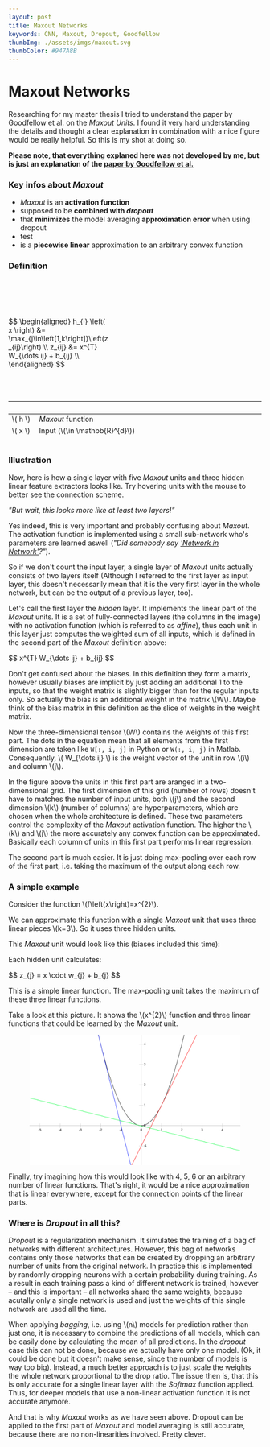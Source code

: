 ```yaml
---
layout: post
title: Maxout Networks
keywords: CNN, Maxout, Dropout, Goodfellow
thumbImg: ./assets/imgs/maxout.svg
thumbColor: #947A8B
---
```


# Maxout Networks

Researching for my master thesis I tried to understand the paper by Goodfellow 
et al. on the *Maxout Units*. I found it very hard understanding the details
and thought a clear explanation in combination with a nice figure would be 
really helpful. So this is my shot at doing so.

__Please note, that everything explaned here was not developed by me, but is
just an explanation of the [paper by Goodfellow et al.](http://arxiv.org/abs/1302.4389)__

### Key infos about *Maxout*

- *Maxout* is an __activation function__  
- supposed to be __combined with *dropout*__  
- that <b>minimizes</b> the model averaging __approximation error__ when using dropout  
- test
- is a __piecewise linear__ approximation to an arbitrary convex function

### Definition

<div style="padding: 5% 0;">
  <div style="float: left; width: 40%; padding: 10% 0">
    $$
    \begin{aligned}
    h_{i} \left( x \right) &= \max_{j\in\left[1,k\right]}\left(z_{ij}\right) \\
    z_{ij} &= x^{T} W_{\dots ij} + b_{ij} \\
    \end{aligned}
    $$
  </div>

  <table style="float: left; height: 5em">
    <thead>
    <tr>
      <th>&nbsp;</th>
      <th>&nbsp;</th>
    </tr>
    </thead>
    <tbody>
      <tr><td>\( h \)</td><td><em>Maxout</em> function</td></tr>
      <tr><td>\( x \)</td><td>Input (\(\in \mathbb{R}^{d}\))</td></tr>
      <tr><td>\( W \)</td><td>4D tensor of learned weights (\(\in \mathbb{R}^{d\times m \times k}\))</td></tr>
      <tr><td>\( d \)</td><td>Number of input units (length of x)</td></tr>
      <tr><td>\( m \)</td><td>Number of units in each linear feature extractor (complexity)</td></tr>
      <tr><td>\( k \)</td><td>Number of linear feature extractors</td></tr>
      <tr><td>\( b \)</td><td>Matrix of learned biases (\(\in \mathbb{R}^{m\times k}\))</td></tr>
      <tr><td>\( i \)</td><td>Runs over the number of <em>Maxout</em> units (\(\in \left[1,m \right]\))</td></tr>
      <tr><td>\( j \)</td><td>Runs over the number of feature extractors (\(\in \left[1,k \right]\))</td></tr>
    </tbody>
  </table>
</div>
<div style="clear: left"></div>

### Illustration

Now, here is how a single layer with five *Maxout* units and three hidden linear 
feature extractors looks like. Try hovering units with the mouse to better see 
the connection scheme.

<div id="svg-container-0" class="svg-container"></div>

*"But wait, this looks more like at least two layers!"*

Yes indeed, this is very important and probably confusing about *Maxout*. The 
activation function is implemented using a small sub-network who's parameters 
are learned aswell (*"Did somebody say 
['Network in Network'](http://arxiv.org/abs/1312.4400)?"*).

So if we don't count the input layer, a single layer of *Maxout* units 
actually consists of two layers itself (Although I referred to the first layer 
as input layer, this doesn't necessarily mean that it is the
very first layer in the whole network, but can be the output of a previous layer, 
too).

Let's call the first layer the *hidden* layer. It implements the linear part of 
the *Maxout* units. It is a set of fully-connected layers (the columns in the image) 
with no activation function (which is referred to as *affine*), thus each unit 
in this layer just computes the weighted sum of all inputs, which is defined in 
the second part of the *Maxout* definition above: 

<div>
$$
x^{T} W_{\dots ij} + b_{ij}
$$
</div>

Don't get confused about the biases. In this definition they form a matrix, 
however usually biases are implicit by just adding an additional 1 to the inputs,
so that the weight matrix is slightly bigger than for the regular inputs only.
So actually the bias is an additional weight in the matrix \\(W\\). Maybe think of
the bias matrix in this definition as the slice of weights in the weight matrix.

Now the three-dimensional tensor \\(W\\) contains the weights of this first part. The 
dots in the equation mean that all elements from the first dimension are taken 
like `W[:, i, j]` in Python or `W(:, i, j)` in Matlab. 
Consequently, \\( W_{\dots ij} \\) is the weight vector of the unit in row \\(i\\) and 
column \\(j\\).

In the figure above the units in this first part are aranged in a two-dimensional 
grid. The first dimension of this grid (number of rows) doesn't have to matches 
the number of input units, both \\(j\\) and the second dimension \\(k\\) 
(number of columns) are hyperparameters, which are chosen when 
the whole architecture is defined. These two parameters control the complexity of 
the *Maxout* activation function. The higher the \\(k\\) and \\(j\\) the more accurately
 any convex function can be approximated. Basically each column of units in this 
first part performs linear regression.

The second part is much easier. It is just doing max-pooling over each row of 
the first part, i.e. taking the maximum of the output along each row.

### A simple example

Consider the function \\(f\left(x\right)=x^{2}\\).

We can approximate this function with a single *Maxout* unit that uses three 
linear pieces \\(k=3\\). So it uses three hidden units.

This *Maxout* unit would look like this (biases included this time):

<div id="svg-container-1" class="svg-container"></div>

Each hidden unit calculates:

<div>
$$ z_{j} = x \cdot w_{j} + b_{j} $$
</div>

This is a simple linear function. The max-pooling unit takes the 
maximum of these three linear functions.

Take a look at this picture. It shows the \\(x^{2}\\) function and three linear 
functions that could be learned by the *Maxout* unit.

<img style="display: block; width: 30em; margin: 0.5em auto 0.5em auto" src="./assets/blog/approximation.svg" alt="Approximation using three linear functions">

Finally, try imagining how this would look like with 4, 5, 6 or an arbitrary 
number of linear functions. That's right, it would be a nice approximation that
is linear everywhere, except for the connection points of the linear parts.

### Where is *Dropout* in all this?

*Dropout* is a regularization mechanism. It simulates the training of a bag of
networks with different architectures. However, this bag of networks contains
only those networks that can be created by dropping an arbitrary number of 
units from the original network. In practice this is implemented by randomly
dropping neurons with a certain probability during training.
As a result in each training pass a kind of different network is trained, however
&ndash; and this is important &ndash; all networks share the same weights, because 
acutally only a single network is used and just the weights of this single 
network are used all the time.

When applying *bagging*, i.e. using \\(n\\) models for prediction rather than just
one, it is necessary to combine the predictions of all models, which can be
easily done by calculating the mean of all predictions. In the *dropout* case
this can not be done, because we actually have only one model. (Ok, it could be
done but it doesn't make sense, since the number of models is way too big). 
Instead, a much better approach is to just scale the weights the whole network
proportional to the drop ratio. The issue then is, that this is only accurate
for a single linear layer with the *Softmax* function applied. Thus, for deeper
models that use a non-linear activation function it is not accurate anymore.

And that is why *Maxout* works as we have seen above. Dropout can be applied to 
the first part of *Maxout* and model averaging is still accurate, because there
are no non-linearities involved. Pretty clever.

